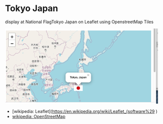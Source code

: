  Tokyo Japan
===============

display  at National FlagTokyo Japan on Leaflet using OpenstreetMap Tiles

![tokyo japan](https://github.com/ohwada/World_Countries/blob/main/leaflet/tokyo_japan/screenshots/tokyo_japan.png)

- [wikipedia: Leaflet](https://en.wikipedia.org/wiki/Leaflet_(software%29 )
- [wikipedia: OpenStreetMap](https://en.wikipedia.org/wiki/OpenStreetMap)

